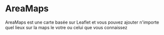 # AreaMaps
AreaMaps est une carte basée sur Leaflet et vous pouvez ajouter n'importe quel lieux sur la maps le votre ou celui que vous connaissez 
